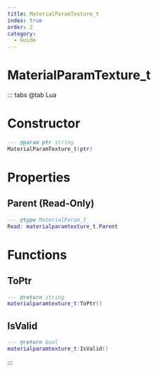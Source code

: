 ```yaml
---
title: MaterialParamTexture_t
index: true
order: 2
category:
  - Guide
---
```


# MaterialParamTexture_t

::: tabs
@tab Lua
# Constructor
```lua
--- @param ptr string
MaterialParamTexture_t(ptr)
```
# Properties
## Parent (Read-Only)
```lua
--- @type MaterialParam_t
Read: materialparamtexture_t.Parent
```
# Functions
## ToPtr
```lua
--- @return string
materialparamtexture_t:ToPtr()
```
## IsValid
```lua
--- @return bool
materialparamtexture_t:IsValid()
```

:::